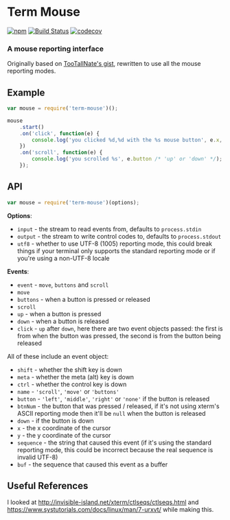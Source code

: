 # Term Mouse

[![npm](https://img.shields.io/npm/v/term-mouse.svg)](https://www.npmjs.com/package/term-mouse)
[![Build Status](https://travis-ci.com/CoderPuppy/term-mouse.svg?branch=master)](https://travis-ci.com/CoderPuppy/term-mouse)
[![codecov](https://codecov.io/gh/CoderPuppy/term-mouse/branch/master/graph/badge.svg)](https://codecov.io/gh/CoderPuppy/term-mouse)

### A mouse reporting interface

Originally based on [TooTallNate's gist](https://gist.github.com/1702813), rewritten to use all the mouse reporting modes.

## Example
```javascript
var mouse = require('term-mouse')();

mouse
	.start()
	.on('click', function(e) {
		console.log('you clicked %d,%d with the %s mouse button', e.x, e.y, e.button /* 'left', 'middle' or 'right' */);
	})
	.on('scroll', function(e) {
		console.log('you scrolled %s', e.button /* 'up' or 'down' */);
	});
```

## API

```javascript
var mouse = require('term-mouse')(options);
```

**Options**:
- `input` - the stream to read events from, defaults to `process.stdin`
- `output` - the stream to write control codes to, defaults to `process.stdout`
- `utf8` - whether to use UTF-8 (1005) reporting mode, this could break things if your terminal only supports the standard reporting mode or if you're using a non-UTF-8 locale

**Events**:
- `event` - `move`, `buttons` and `scroll`
- `move`
- `buttons` - when a button is pressed or released
- `scroll`
- `up` - when a button is pressed
- `down` - when a button is released
- `click` - `up` after `down`, here there are two event objects passed: the first is from when the button was pressed, the second is from the button being released

All of these include an event object:
- `shift` - whether the shift key is down
- `meta` - whether the meta (alt) key is down
- `ctrl` - whether the control key is down
- `name` - `'scroll'`, `'move'` or `'buttons'`
- `button` - `'left'`, `'middle'`, `'right'` or `'none'` if the button is released
- `btnNum` - the button that was pressed / released, if it's not using xterm's ASCII reporting mode then it'll be `null` when the button is released
- `down` - if the button is down
- `x` - the x coordinate of the cursor
- `y` - the y coordinate of the cursor
- `sequence` - the string that caused this event (if it's using the standard reporting mode, this could be incorrect because the real sequence is invalid UTF-8)
- `buf` - the sequence that caused this event as a buffer

## Useful References
I looked at http://invisible-island.net/xterm/ctlseqs/ctlseqs.html and https://www.systutorials.com/docs/linux/man/7-urxvt/ while making this.
